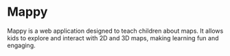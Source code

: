# Mappy
Mappy is a web application designed to teach children about maps. It allows kids to explore and interact with 2D and 3D maps, making learning fun and engaging.
